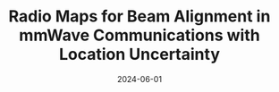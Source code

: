 ---
title: "Radio Maps for Beam Alignment in mmWave Communications with Location Uncertainty"
collection: Conference papers
# permalink: /publication/2015-10-01-paper-title-number-3
# excerpt: 'This paper is about the number 3. The number 4 is left for future work.'
date: 2024-06-01
venue: 'IEEE Vehicular Technology Conference (VTC2024-Spring)'
paperurl: 'https://arxiv.org/abs/2402.16156'
citation: 'Tien Ngoc Ha, Daniel Romero, Roberto López-Valcarce, &quot;Radio Maps for Beam Alignment in mmWave Communications with Location Uncertainty&quot;, <i>IEEE Vehicular Technology Conference</i>, Jun. 2024.'
---